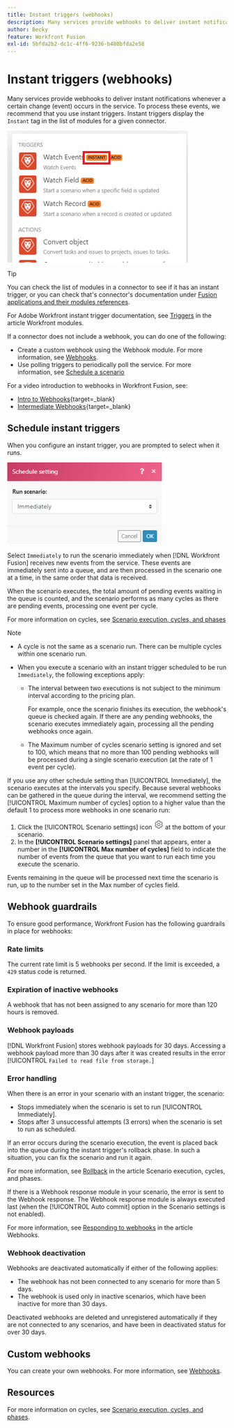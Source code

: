 ```yaml
---
title: Instant triggers (webhooks)
description: Many services provide webhooks to deliver instant notifications whenever a certain change occurs in the service. To process these notifications, we recommend that you use instant triggers. This article describes the use and functionality of instant triggers in Adobe Workfront Fusion.
author: Becky
feature: Workfront Fusion
exl-id: 5bfda2b2-dc1c-4ff6-9236-b480bfda2e58
---
```

# Instant triggers (webhooks)

Many services provide webhooks to deliver instant notifications whenever a certain change (event) occurs in the service. To process these events, we recommend that you use instant triggers. Instant triggers display the `Instant` tag in the list of modules for a given connector.

![](assets/instant.png)

>[!TIP]
>
>You can check the list of modules in a connector to see if it has an instant trigger, or you can check that's connector's documentation under [Fusion applications and their modules references](/help/workfront-fusion/references/apps-and-modules/apps-and-modules-toc.md).
>
>For Adobe Workfront instant trigger documentation, see [Triggers](/help/workfront-fusion/references/apps-and-modules/adobe-connectors/workfront-modules.md#triggers) in the article Workfront modules.

If a connector does not include a webhook, you can do one of the following:

* Create a custom webhook using the Webhook module.
   For more information, see [Webhooks](/help/workfront-fusion/references/apps-and-modules/universal-connectors/webhooks-updated.md).
* Use polling triggers to periodically poll the service.
   For more information, see [Schedule a scenario](/help/workfront-fusion/create-scenarios/config-scenarios-settings/schedule-a-scenario.md)

For a video introduction to webhooks in Workfront Fusion, see:

* [Intro to Webhooks](https://video.tv.adobe.com/v/3427025/){target=_blank}
* [Intermediate Webhooks](https://video.tv.adobe.com/v/3427030/){target=_blank}

## Schedule instant triggers

When you configure an instant trigger, you are prompted to select when it runs.

![](assets/schedule-setting.png)

Select `Immediately` to run the scenario immediately when [!DNL Workfront Fusion] receives new events from the service. These events are immediately sent into a queue, and are then processed in the scenario one at a time, in the same order that data is received.

When the scenario executes, the total amount of pending events waiting in the queue is counted, and the scenario performs as many cycles as there are pending events, processing one event per cycle.

For more information on cycles, see [Scenario execution, cycles, and phases](/help/workfront-fusion/references/scenarios/scenario-execution-cycles-phases.md.)

>[!NOTE]
>
>* A cycle is not the same as a scenario run. There can be multiple cycles within one scenario run. 
>* When you execute a scenario with an instant trigger scheduled to be run `Immediately`, the following exceptions apply:
>
>     * The interval between two executions is not subject to the minimum interval according to the pricing plan.
>
>       For example, once the scenario finishes its execution, the webhook's queue is checked again. If there are any pending webhooks, the scenario executes immediately again, processing all the pending webhooks once again.
>   
>     * The Maximum number of cycles scenario setting is ignored and set to 100, which means that no more than 100 pending webhooks will be processed during a single scenario execution (at the rate of 1 event per cycle).
>


If you use any other schedule setting than [!UICONTROL Immediately], the scenario executes at the intervals you specify. Because several webhooks can be gathered in the queue during the interval, we recommend setting the [!UICONTROL Maximum number of cycles] option to a higher value than the default 1 to process more webhooks in one scenario run:

1. Click the [!UICONTROL Scenario settings] icon ![](assets/scenario-settings-icon.png) at the bottom of your scenario.
1. In the **[!UICONTROL Scenario settings]** panel that appears, enter a number in the **[!UICONTROL Max number of cycles]** field to indicate the number of events from the queue that you want to run each time you execute the scenario. 

Events remaining in the queue will be processed next time the scenario is run, up to the number set in the Max number of cycles field.

## Webhook guardrails

To ensure good performance, Workfront Fusion has the following guardrails in place for webhooks:

### Rate limits

The current rate limit is 5 webhooks per second. If the limit is exceeded, a `429` status code is returned.

### Expiration of inactive webhooks

A webhook that has not been assigned to any scenario for more than 120 hours is removed.

### Webhook payloads

[!DNL Workfront Fusion] stores webhook payloads for 30 days. Accessing a webhook payload more than 30 days after it was created results in the error [!UICONTROL `Failed to read file from storage.`]

### Error handling

When there is an error in your scenario with an instant trigger, the scenario:

* Stops immediately when the scenario is set to run [!UICONTROL Immediately].
* Stops after 3 unsuccessful attempts (3 errors) when the scenario is set to run as scheduled.

If an error occurs during the scenario execution, the event is placed back into the queue during the instant trigger's rollback phase. In such a situation, you can fix the scenario and run it again. 

For more information, see [Rollback](/help/workfront-fusion/references/scenarios/scenario-execution-cycles-phases.md#rollback) in the article Scenario execution, cycles, and phases.

If there is a Webhook response module in your scenario, the error is sent to the Webhook response. The Webhook response module is always executed last (when the [!UICONTROL Auto commit] option in the Scenario settings is not enabled). 

For more information, see [Responding to webhooks](/help/workfront-fusion/references/apps-and-modules/universal-connectors/webhooks-updated.md#responding-to-webhooks) in the article Webhooks.

### Webhook deactivation

Webhooks are deactivated automatically if either of the following applies:

* The webhook has not been connected to any scenario for more than 5 days.
* The webhook is used only in inactive scenarios, which have been inactive for more than 30 days.

Deactivated webhooks are deleted and unregistered automatically if they are not connected to any scenarios, and have been in deactivated status for over 30 days.

## Custom webhooks

You can create your own webhooks. For more information, see [Webhooks](/help/workfront-fusion/references/apps-and-modules/universal-connectors/webhooks-updated.md).

## Resources

For more information on cycles, see [Scenario execution, cycles, and phases](/help/workfront-fusion/references/scenarios/scenario-execution-cycles-phases.md).
